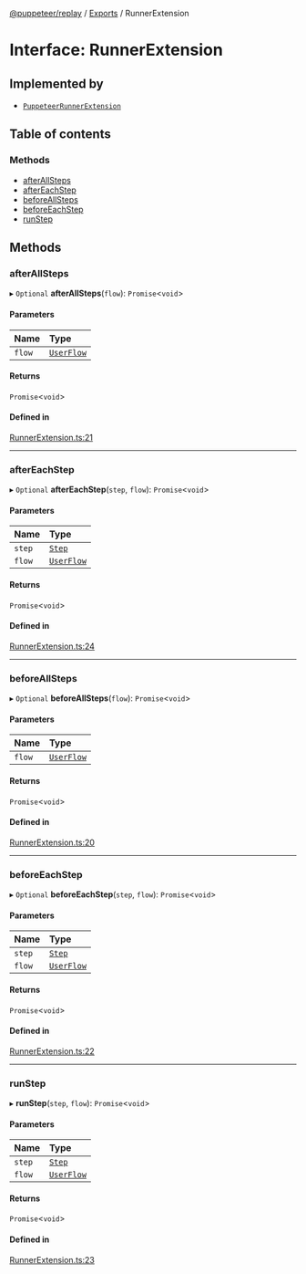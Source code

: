 [@puppeteer/replay](../README.md) / [Exports](../modules.md) / RunnerExtension

# Interface: RunnerExtension

## Implemented by

- [`PuppeteerRunnerExtension`](../classes/PuppeteerRunnerExtension.md)

## Table of contents

### Methods

- [afterAllSteps](RunnerExtension.md#afterallsteps)
- [afterEachStep](RunnerExtension.md#aftereachstep)
- [beforeAllSteps](RunnerExtension.md#beforeallsteps)
- [beforeEachStep](RunnerExtension.md#beforeeachstep)
- [runStep](RunnerExtension.md#runstep)

## Methods

### afterAllSteps

▸ `Optional` **afterAllSteps**(`flow`): `Promise`<`void`\>

#### Parameters

| Name | Type |
| :------ | :------ |
| `flow` | [`UserFlow`](Schema.UserFlow.md) |

#### Returns

`Promise`<`void`\>

#### Defined in

[RunnerExtension.ts:21](https://github.com/puppeteer/replay/blob/5cee7ef/src/RunnerExtension.ts#L21)

___

### afterEachStep

▸ `Optional` **afterEachStep**(`step`, `flow`): `Promise`<`void`\>

#### Parameters

| Name | Type |
| :------ | :------ |
| `step` | [`Step`](../modules/Schema.md#step) |
| `flow` | [`UserFlow`](Schema.UserFlow.md) |

#### Returns

`Promise`<`void`\>

#### Defined in

[RunnerExtension.ts:24](https://github.com/puppeteer/replay/blob/5cee7ef/src/RunnerExtension.ts#L24)

___

### beforeAllSteps

▸ `Optional` **beforeAllSteps**(`flow`): `Promise`<`void`\>

#### Parameters

| Name | Type |
| :------ | :------ |
| `flow` | [`UserFlow`](Schema.UserFlow.md) |

#### Returns

`Promise`<`void`\>

#### Defined in

[RunnerExtension.ts:20](https://github.com/puppeteer/replay/blob/5cee7ef/src/RunnerExtension.ts#L20)

___

### beforeEachStep

▸ `Optional` **beforeEachStep**(`step`, `flow`): `Promise`<`void`\>

#### Parameters

| Name | Type |
| :------ | :------ |
| `step` | [`Step`](../modules/Schema.md#step) |
| `flow` | [`UserFlow`](Schema.UserFlow.md) |

#### Returns

`Promise`<`void`\>

#### Defined in

[RunnerExtension.ts:22](https://github.com/puppeteer/replay/blob/5cee7ef/src/RunnerExtension.ts#L22)

___

### runStep

▸ **runStep**(`step`, `flow`): `Promise`<`void`\>

#### Parameters

| Name | Type |
| :------ | :------ |
| `step` | [`Step`](../modules/Schema.md#step) |
| `flow` | [`UserFlow`](Schema.UserFlow.md) |

#### Returns

`Promise`<`void`\>

#### Defined in

[RunnerExtension.ts:23](https://github.com/puppeteer/replay/blob/5cee7ef/src/RunnerExtension.ts#L23)
